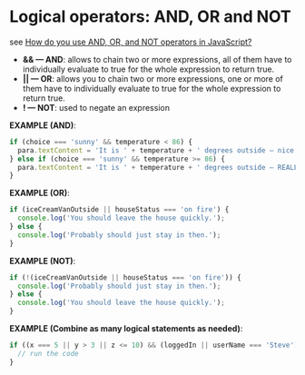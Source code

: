 # Logical operators: AND, OR and NOT

see [How do you use AND, OR, and NOT operators in JavaScript?](https://developer.mozilla.org/en-US/docs/Learn/JavaScript/Building_blocks/conditionals#Logical_operators_AND_OR_and_NOT)

- **&& — AND**: allows to chain two or more expressions, all of them have to individually evaluate to true for the whole expression to return true.
- **|| — OR**: allows you to chain two or more expressions, one or more of them have to individually evaluate to true for the whole expression to return true.
- **! — NOT**: used to negate an expression

**EXAMPLE (AND)**:

```javascript
if (choice === 'sunny' && temperature < 86) {
  para.textContent = 'It is ' + temperature + ' degrees outside — nice and sunny. Let\'s go out to the beach, or the park, and get an ice cream.';
} else if (choice === 'sunny' && temperature >= 86) {
  para.textContent = 'It is ' + temperature + ' degrees outside — REALLY HOT! If you want to go outside, make sure to put some suncream on.';
}
```

**EXAMPLE (OR)**:

```javascript
if (iceCreamVanOutside || houseStatus === 'on fire') {
  console.log('You should leave the house quickly.');
} else {
  console.log('Probably should just stay in then.');
}
```

**EXAMPLE (NOT)**:

```javascript
if (!(iceCreamVanOutside || houseStatus === 'on fire')) {
  console.log('Probably should just stay in then.');
} else {
  console.log('You should leave the house quickly.');
}
```

**EXAMPLE (Combine as many logical statements as needed)**:

```javascript
if ((x === 5 || y > 3 || z <= 10) && (loggedIn || userName === 'Steve')) {
  // run the code
}
```